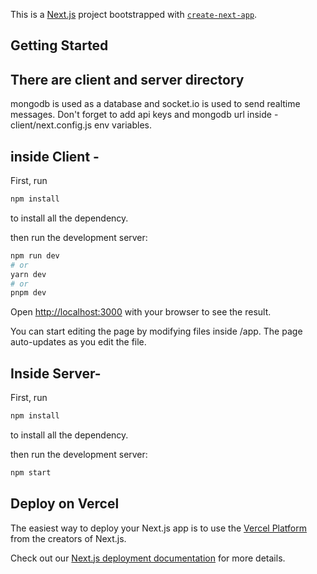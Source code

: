 This is a [Next.js](https://nextjs.org/) project bootstrapped with [`create-next-app`](https://github.com/vercel/next.js/tree/canary/packages/create-next-app).

## Getting Started

## There are client and server directory

mongodb is used as a database and socket.io is used to send realtime messages.
Don't forget to add api keys and mongodb url inside - client/next.config.js env variables.



## inside Client -


First, run 
```bash
npm install
```
to install all the dependency. 
 
then run the development server:

```bash
npm run dev
# or
yarn dev
# or
pnpm dev
```

Open [http://localhost:3000](http://localhost:3000) with your browser to see the result.

You can start editing the page by modifying files inside /app. The page auto-updates as you edit the file.



## Inside Server- 
First, run 
```bash
npm install
```
to install all the dependency. 

then run the development server:

```bash
npm start

```






## Deploy on Vercel

The easiest way to deploy your Next.js app is to use the [Vercel Platform](https://vercel.com/new?utm_medium=default-template&filter=next.js&utm_source=create-next-app&utm_campaign=create-next-app-readme) from the creators of Next.js.

Check out our [Next.js deployment documentation](https://nextjs.org/docs/deployment) for more details.
